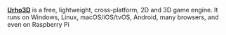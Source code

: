 [**Urho3D**](https://urho3d.io/) is a free, lightweight, cross-platform, 2D and 3D game engine. It runs on Windows, Linux, macOS/iOS/tvOS, Android, many browsers, and even on Raspberry Pi
